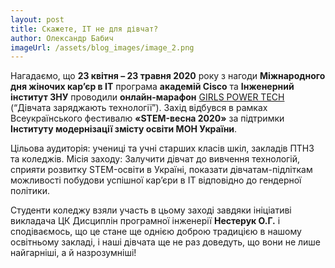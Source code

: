 ```yaml
---
layout: post
title: Cкажете, ІТ не для дівчат?
author: Олександр Бабич
imageUrl: /assets/blog_images/image_2.png
---
```

Нагадаємо, що <b>23 квітня – 23 травня 2020</b> року з нагоди <b>Міжнародного
 дня жіночих кар’єр в ІТ</b> програма <b>академій Cisco</b> та <b>Інженерний інститут ЗНУ</b> проводили  <b>онлайн-марафон</b> [GIRLS POWER TECH](http://cisco.netacad.zsea.edu.ua/%D0%BE%D0%BD%D0%BB%D0%B0%D0%B9%D0%BD-%D0%BC%D0%B0%D1%80%D0%B0%D1%84%D0%BE%D0%BD-girls-power-tech-2020-%D0%B4%D1%96%D0%B2%D1%87%D0%B0%D1%82%D0%B0-%D0%B7%D0%B0%D1%80%D1%8F%D0%B4%D0%B6%D0%B0%D1%8E) (“Дівчата заряджають технології”). Захід відбувся в рамках Всеукраїнського фестивалю <b>«STEM-весна 2020»</b> за підтримки <b>Інституту модернізації змісту освіти МОН України</b>. 

Цільова аудиторія: учениці та учні старших класів шкіл, закладів ПТНЗ та коледжів. Місія заходу: Залучити дівчат до вивчення технологій, сприяти розвитку STEM-освіти в Україні, показати дівчатам-підліткам можливості побудови успішної кар’єри в ІТ відповідно до гендерної політики. 

Студенти коледжу взяли участь в цьому заході завдяки ініціативі викладача ЦК Дисциплін програмної інженерії <b>Нестерук О.Г.</b> і сподіваємось, що це стане ще однією доброю традицією в нашому освітньому закладі,  і наші дівчата ще не раз доведуть, що вони не лише найгарніші, а й назрозумніші!